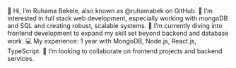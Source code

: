 👋 Hi, I’m Ruhama Bekele, also known as @ruhamabek on GitHub.
👀 I’m interested in full stack web development, especially working with mongoDB and SQL and creating robust, scalable systems.
🌱 I’m currently diving into frontend development to expand my skill set beyond backend and database work.
💻 My experience: 1
year with MongoDB, Node.js, React.js, TypeScript.
💞️ I’m looking to collaborate on frontend projects and backend services.

<!---
ruhamabek/ruhamabek is a ✨ special ✨ repository because its `README.md` (this file) appears on your GitHub profile.
You can click the Preview link to take a look at your changes.
--->

